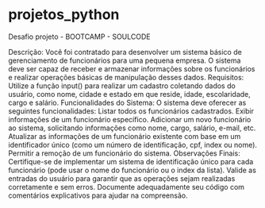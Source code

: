 # projetos_python
Desafio projeto - BOOTCAMP - SOULCODE

Descrição:
Você foi contratado para desenvolver um sistema básico de gerenciamento de funcionários para uma pequena empresa. O sistema deve ser capaz de receber e armazenar informações sobre os funcionários e realizar operações básicas de manipulação desses dados.
Requisitos:
Utilize a função input() para realizar um cadastro coletando dados do usuário, como nome, cidade e estado em que reside, idade, escolaridade, cargo e salário.
Funcionalidades do Sistema:
O sistema deve oferecer as seguintes funcionalidades:
Listar todos os funcionários cadastrados.
Exibir informações de um funcionário específico.
Adicionar um novo funcionário ao sistema, solicitando informações como nome, cargo, salário, e-mail, etc.
Atualizar as informações de um funcionário existente com base em um identificador único (como um número de identificação, cpf, index ou nome). 
Permitir a remoção de um funcionário do sistema.
Observações Finais: 
Certifique-se de implementar um sistema de identificação único para cada funcionário (pode usar o nome do funcionário ou o index da lista). Valide as entradas do usuário para garantir que as operações sejam realizadas corretamente e sem erros. Documente adequadamente seu código com comentários explicativos para ajudar na compreensão.
